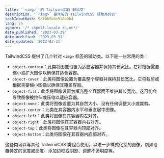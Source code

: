 ```yaml
---
title: '`<img>` 的 TailwindCSS 辅助类'
description: '`<img>` 最常用的 TailwindCSS 辅助类列表'
taskInputHash: 9afbb9bbe518b0b4
lang: zh
ignore: '/* cSpell:locale zh,en*/'
date_published: '2023-03-29'
date_modified: '2023-03-31'
date_updated: '2023-03-31'
---
```

TailwindCSS 提供了几个针对 `<img>` 标签的辅助类。以下是一些常用的类：
- `object-contain`：此类将图像设置为适应容器并保持其长宽比。它将根据需要缩小或扩大图像以确保其适合容器。
- `object-cover`：此类将图像设置为覆盖整个容器并保持其长宽比。它将裁剪或根据需要缩小图像以确保其覆盖容器。
- `object-fill`：此类将图像设置为填充整个容器而不维护其长宽比。这可能会导致图像被拉伸或压缩以适应容器。
- `object-none`：此类将图像设置为其自然大小，没有任何调整大小或裁剪。
- `object-center`：此类在其容器内水平和垂直居中图像。
- `object-left`：此类将图像在其容器内左对齐。
- `object-right`：此类将图像在其容器内右对齐。
- `object-top`：此类将图像在其容器内顶部对齐。
- `object-bottom`：此类将图像在其容器内底部对齐。

这些类可以与其他 TailwindCSS 类组合使用，以进一步样式化您的图像，例如设置特定的宽度或高度、添加边框或阴影、调整不透明度等。
